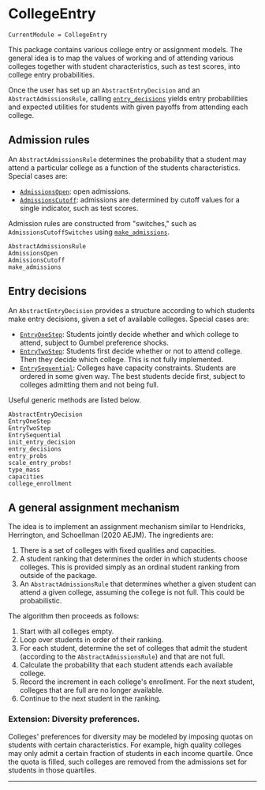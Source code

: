 # CollegeEntry

```@meta
CurrentModule = CollegeEntry
```

This package contains various college entry or assignment models. The general idea is to map the values of working and of attending various colleges together with student characteristics, such as test scores, into college entry probabilities.

Once the user has set up an `AbstractEntryDecision` and an `AbstractAdmissionsRule`, calling [`entry_decisions`](@ref) yields entry probabilities and expected utilities for students with given payoffs from attending each college.

## Admission rules

An `AbstractAdmissionsRule` determines the probability that a student may attend a particular college as a function of the students characteristics. Special cases are:

* [`AdmissionsOpen`](@ref): open admissions.
* [`AdmissionsCutoff`](@ref): admissions are determined by cutoff values for a single indicator, such as test scores.

Admission rules are constructed from "switches," such as `AdmissionsCutoffSwitches` using [`make_admissions`](@ref).

```@docs
AbstractAdmissionsRule
AdmissionsOpen
AdmissionsCutoff
make_admissions
```

## Entry decisions

An `AbstractEntryDecision` provides a structure according to which students make entry decisions, given a set of available colleges. Special cases are:

* [`EntryOneStep`](@ref): Students jointly decide whether and which college to attend, subject to Gumbel preference shocks.
* [`EntryTwoStep`](@ref): Students first decide whether or not to attend college. Then they decide which college. This is not fully implemented.
* [`EntrySequential`](@ref): Colleges have capacity constraints. Students are ordered in some given way. The best students decide first, subject to colleges admitting them and not being full.

Useful generic methods are listed below.


```@docs
AbstractEntryDecision
EntryOneStep
EntryTwoStep
EntrySequential
init_entry_decision
entry_decisions
entry_probs
scale_entry_probs!
type_mass
capacities
college_enrollment
```

## A general assignment mechanism

The idea is to implement an assignment mechanism similar to Hendricks, Herrington, and Schoellman (2020 AEJM). The ingredients are:

1. There is a set of colleges with fixed qualities and capacities.
2. A student ranking that determines the order in which students choose colleges. This is provided simply as an ordinal student ranking from outside of the package.
3. An `AbstractAdmissionsRule` that determines whether a given student can attend a given college, assuming the college is not full. This could be probabilistic.

The algorithm then proceeds as follows:

1. Start with all colleges empty.
2. Loop over students in order of their ranking.
3. For each student, determine the set of colleges that admit the student (according to the `AbstractAdmissionsRule`) and that are not full.
4. Calculate the probability that each student attends each available college.
5. Record the increment in each college's enrollment. For the next student, colleges that are full are no longer available.
6. Continue to the next student in the ranking.

### Extension: Diversity preferences.

Colleges' preferences for diversity may be modeled by imposing quotas on students with certain characteristics. For example, high quality colleges may only admit a certain fraction of students in each income quartile. Once the quota is filled, such colleges are removed from the admissions set for students in those quartiles.


-----------
